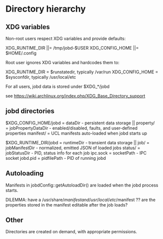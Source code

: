 # Directory hierarchy

## XDG variables

Non-root users respect XDG variables and provide defaults:

  XDG_RUNTIME_DIR ||= /tmp/jobd-$USER
  XDG_CONFIG_HOME ||= $HOME/.config

Root user ignores XDG variables and hardcodes them to:

  XDG_RUNTIME_DIR = $runstatedir, typically /var/run
  XDG_CONFIG_HOME = $sysconfdir, typically /usr/local/etc

For all users, jobd data is stored under $XDG_*/jobd

see https://wiki.archlinux.org/index.php/XDG_Base_Directory_support

## jobd directories

$XDG_CONFIG_HOME/jobd = dataDir - persistent data storage
  ||
  property/ = jobPropertyDataDir - enabled/disabled, faults, and user-defined properties
  manifest/ = UCL manifests auto-loaded when jobd starts up
   
$XDG_RUNTIME_DIR/jobd = runtimeDir - transient data storage
  ||
  job/ = jobManifestDir - normalized, emitted JSON of loaded jobs
  status/ = jobStatusDir - PID, status info for each job
  ipc.sock = socketPath - IPC socket
  jobd.pid = pidfilePath - PID of running jobd

## Autoloading

Manifests in jobdConfig::getAutoloadDir() are loaded when
the jobd process starts.

DILEMMA: have a /usr/share/$manifest and /usr/local/etc/$manifest ??
are the properties stored in the manifest editable after the job loads?

## Other

Directories are created on demand, with appropriate permissions.

